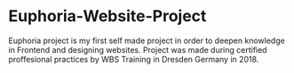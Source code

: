 # Euphoria-Website-Project
Euphoria project is my first self made project in order to deepen knowledge in Frontend and designing websites. 
Project was made during certified proffesional practices by WBS Training in Dresden Germany in 2018.
